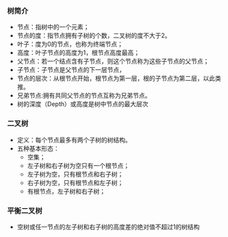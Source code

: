 ### 树简介
- 节点：指树中的一个元素；
- 节点的度：指节点拥有子树的个数，二叉树的度不大于2。
- 叶子：度为0的节点，也称为终端节点；
- 高度：叶子节点的高度为1，根节点高度最高；
- 父节点：若一个结点含有子节点，则这个节点称为这些子节点的父节点；
- 子节点：子节点是父节点的下一层节点，
- 节点的层次：从根节点开始，根节点为第一层，根的子节点为第二层，以此类推。
- 兄弟节点:拥有共同父节点的节点互称为兄弟节点。
- 树的深度（Depth）或高度是树中节点的最大层次
### 二叉树
- 定义：每个节点最多有两个子树的树结构。
- 五种基本形态：
  * 空集；
  * 左子树和右子树为空只有一个根节点；
  * 左子树为空，只有根节点和右子树；
  * 右子树为空，只有根节点和左子树；
  * 有根节点，左子树和右子树；
### 平衡二叉树
- 空树或任一节点的左子树和右子树的高度差的绝对值不超过1的树结构

